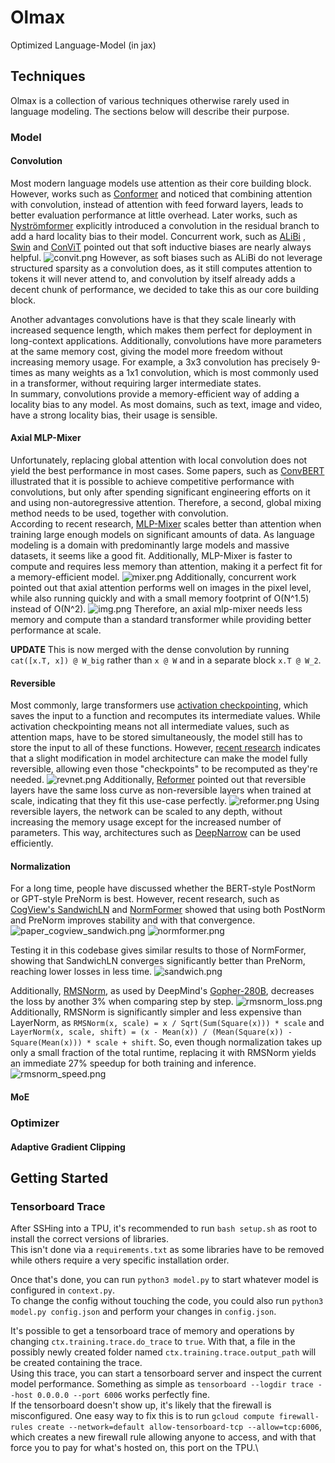 # Olmax

Optimized Language-Model (in jax)

## Techniques

Olmax is a collection of various techniques otherwise rarely used in language modeling. The sections below will describe
their purpose.

### Model

#### Convolution

Most modern language models use attention as their core building block. However, works such
as [Conformer](https://arxiv.org/abs/2005.08100) and noticed that combining attention with convolution, instead of
attention with feed forward layers, leads to better evaluation performance at little overhead. Later works, such
as [Nyströmformer](https://arxiv.org/abs/2102.03902) explicitly introduced a convolution in the residual branch to add a
hard locality bias to their model. Concurrent work, such as [ALiBi](https://arxiv.org/abs/2108.12409)
, [Swin](https://arxiv.org/abs/2103.14030) and [ConViT](https://arxiv.org/abs/2103.10697) pointed out that soft
inductive biases are nearly always helpful.
![convit.png](images/convit.png)
However, as soft biases such as ALiBi do not leverage structured sparsity as a convolution does, as it still computes
attention to tokens it will never attend to, and convolution by itself already adds a decent chunk of performance, we
decided to take this as our core building block.

Another advantages convolutions have is that they scale linearly with increased sequence length, which makes them
perfect for deployment in long-context applications. Additionally, convolutions have more parameters at the same memory
cost, giving the model more freedom without increasing memory usage. For example, a 3x3 convolution has precisely
9-times as many weights as a 1x1 convolution, which is most commonly used in a transformer, without requiring larger
intermediate states.\
In summary, convolutions provide a memory-efficient way of adding a locality bias to any model. As most domains, such as
text, image and video, have a strong locality bias, their usage is sensible.

#### Axial MLP-Mixer

Unfortunately, replacing global attention with local convolution does not yield the best performance in most cases. Some
papers, such as [ConvBERT](https://arxiv.org/abs/2008.02496) illustrated that it is possible to achieve competitive
performance with convolutions, but only after spending significant engineering efforts on it and using
non-autoregressive attention. Therefore, a second, global mixing method needs to be used, together with convolution.\
According to recent research, [MLP-Mixer](https://arxiv.org/abs/2105.01601) scales better than attention when training
large enough models on significant amounts of data. As language modeling is a domain with predominantly large models and
massive datasets, it seems like a good fit. Additionally, MLP-Mixer is faster to compute and requires less memory than
attention, making it a perfect fit for a memory-efficient model.
![mixer.png](images/mixer.png)
Additionally, concurrent work pointed out that axial attention performs well on images in the pixel level, while also
running quickly and with a small memory footprint of O(N^1.5) instead of O(N^2).
![img.png](images/axial.png)
Therefore, an axial mlp-mixer needs less memory and compute than a standard transformer while providing better
performance at scale.

**UPDATE**
This is now merged with the dense convolution by running `cat([x.T, x]) @ W_big` rather than `x @ W` and in a separate
block `x.T @ W_2`.

#### Reversible

Most commonly, large transformers use [activation checkpointing](https://arxiv.org/abs/1604.06174v2), which saves the
input to a function and recomputes its intermediate values. While activation checkpointing means not all intermediate
values, such as attention maps, have to be stored simultaneously, the model still has to store the input to all of these
functions. However, [recent research](https://arxiv.org/abs/1707.04585) indicates that a slight modification in model
architecture can make the model fully reversible, allowing even those "checkpoints" to be recomputed as they're needed.
![revnet.png](images/revnet.png)
Additionally, [Reformer](https://arxiv.org/abs/2001.04451) pointed out that reversible layers have the same loss curve
as non-reversible layers when trained at scale, indicating that they fit this use-case perfectly.
![reformer.png](images/reformer.png)
Using reversible layers, the network can be scaled to any depth, without increasing the memory usage except for the
increased number of parameters. This way, architectures such as [DeepNarrow](https://arxiv.org/abs/2109.10686) can be
used efficiently.

#### Normalization

For a long time, people have discussed whether the BERT-style PostNorm or GPT-style PreNorm is best. However, recent
research, such as [CogView's SandwichLN](https://arxiv.org/abs/2105.13290)
and [NormFormer](https://openreview.net/pdf?id=GMYWzWztDx5) showed that using both PostNorm and PreNorm improves
stability and with that convergence.
![paper_cogview_sandwich.png](images/paper_cogview_sandwich.png)
![normformer.png](images/normformer.png)

Testing it in this codebase gives similar results to those of NormFormer, showing that SandwichLN converges
significantly better than PreNorm, reaching lower losses in less time.
![sandwich.png](images/sandwich.png)

Additionally, [RMSNorm](https://arxiv.org/abs/1910.07467), as used by
DeepMind's [Gopher-280B](https://arxiv.org/abs/2112.11446), decreases the loss by another
3% when comparing step by step. ![rmsnorm_loss.png](images/rmsnorm_loss.png)
Additionally, RMSNorm is significantly simpler and less expensive than LayerNorm,
as `RMSNorm(x, scale) = x / Sqrt(Sum(Square(x))) * scale` and
`LayerNorm(x, scale, shift) = (x - Mean(x)) / (Mean(Square(x)) - Square(Mean(x))) * scale + shift`. So, even though
normalization takes up only a small fraction of the total runtime, replacing it with RMSNorm yields an immediate 27%
speedup for both training and inference.
![rmsnorm_speed.png](images/rmsnorm_speed.png)

#### MoE

### Optimizer

#### Adaptive Gradient Clipping

## Getting Started

### Tensorboard Trace

After SSHing into a TPU, it's recommended to run `bash setup.sh` as root to install the correct versions of libraries.\
This isn't done via a `requirements.txt` as some libraries have to be removed while others require a very specific
installation order.

Once that's done, you can run `python3 model.py` to start whatever model is configured in `context.py`.\
To change the config without touching the code, you could also run `python3 model.py config.json` and perform your
changes in `config.json`.

It's possible to get a tensorboard trace of memory and operations by changing `ctx.training.trace.do_trace` to `true`.
With that, a file in the possibly newly created folder named `ctx.training.trace.output_path` will be created containing
the trace.\
Using this trace, you can start a tensorboard server and inspect the current model performance. Something as simple
as `tensorboard --logdir trace --host 0.0.0.0 --port 6006` works perfectly fine.\
If the tensorboard doesn't show up, it's likely that the firewall is misconfigured. One easy way to fix this is to
run `gcloud compute firewall-rules create --network=default allow-tensorboard-tcp --allow=tcp:6006`, which creates a new
firewall rule allowing anyone to access, and with that force you to pay for what's hosted on, this port on the TPU.\